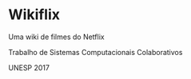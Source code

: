 # Wikiflix

Uma wiki de filmes do Netflix

Trabalho de Sistemas Computacionais Colaborativos 

UNESP 2017
